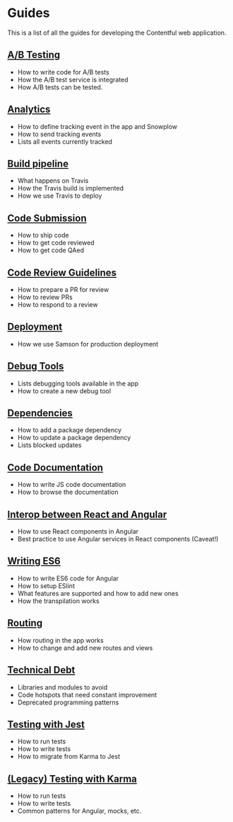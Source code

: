 # Guides

This is a list of all the guides for developing the Contentful web application.

## [A/B Testing](./ab-testing.md)

* How to write code for A/B tests
* How the A/B test service is integrated
* How A/B tests can be tested.

## [Analytics](./analytics.md)

* How to define tracking event in the app and Snowplow
* How to send tracking events
* Lists all events currently tracked

## [Build pipeline](./build_and_deploy.md)

* What happens on Travis
* How the Travis build is implemented
* How we use Travis to deploy

## [Code Submission](./code-submission.md)

* How to ship code
* How to get code reviewed
* How to get code QAed

## [Code Review Guidelines](./code-review.md)

* How to prepare a PR for review
* How to review PRs
* How to respond to a review

## [Deployment](./deploy.md)
* How we use Samson for production deployment

## [Debug Tools](./debug.md)

* Lists debugging tools available in the app
* How to create a new debug tool

## [Dependencies](./dependencies.md)

* How to add a package dependency
* How to update a package dependency
* Lists blocked updates

## [Code Documentation](./documentation.md)

* How to write JS code documentation
* How to browse the documentation

## [Interop between React and Angular](./react-angular-interop.md)
* How to use React components in Angular
* Best practice to use Angular services in React components (Caveat!)

## [Writing ES6](./es6.md)

* How to write ES6 code for Angular
* How to setup ESlint
* What features are supported and how to add new ones
* How the transpilation works

## [Routing](./routing.md)

* How routing in the app works
* How to change and add new routes and views

## [Technical Debt](./technical-debt.md)

* Libraries and modules to avoid
* Code hotspots that need constant improvement
* Deprecated programming patterns

## [Testing with Jest](./testing-jest.md)

* How to run tests
* How to write tests
* How to migrate from Karma to Jest

## [(Legacy) Testing with Karma](./testing-karma.md)

* How to run tests
* How to write tests
* Common patterns for Angular, mocks, etc.
